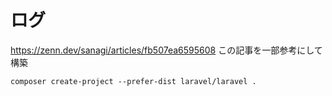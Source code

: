 # ログ

https://zenn.dev/sanagi/articles/fb507ea6595608 この記事を一部参考にして構築

```shell
composer create-project --prefer-dist laravel/laravel .
```
